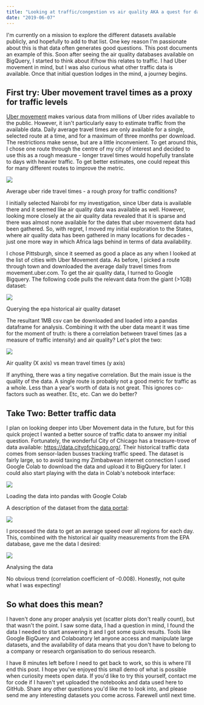 ```yaml
---
title: "Looking at traffic/congestion vs air quality AKA a quest for data"
date: "2019-06-07"
---
```


I'm currently on a mission to explore the different datasets available publicly, and hopefully to add to that list. One key reason I'm passionate about this is that data often generates good questions. This post documents an example of this. Soon after seeing the air quality databases available on BigQuery, I started to think about if/how this relates to traffic. I had Uber movement in mind, but I was also curious what other traffic data is available. Once that initial question lodges in the mind, a journey begins.

## First try: Uber movement travel times as a proxy for traffic levels

[Uber movement](https://movement.uber.com) makes various data from millions of Uber rides available to the public. However, it isn't particularly easy to estimate traffic from the available data. Daily average travel times are only available for a single, selected route at a time, and for a maximum of three months per download. The restrictions make sense, but are a little inconvenient. To get around this, I chose one route through the centre of my city of interest and decided to use this as a rough measure - longer travel times would hopefully translate to days with heavier traffic. To get better estimates, one could repeat this for many different routes to improve the metric.

![](https://datasciencecastnethome.files.wordpress.com/2019/06/screenshot-from-2019-06-07-15-24-46.png)

Average uber ride travel times - a rough proxy for traffic conditions?

I initially selected Nairobi for my investigation, since Uber data is available there and it seemed like air quality data was available as well. However, looking more closely at the air quality data revealed that it is sparse and there was almost none available for the dates that uber movement data had been gathered. So, with regret, I moved my initial exploration to the States, where air quality data has been gathered in many locations for decades - just one more way in which Africa lags behind in terms of data availability.

I chose Pittsburgh, since it seemed as good a place as any when I looked at the list of cities with Uber Movement data. As before, I picked a route through town and downloaded the average daily travel times from movement.uber.com. To get the air quality data, I turned to Google Bigquery. The following code pulls the relevant data from the giant (>1GB) dataset:

![](https://datasciencecastnethome.files.wordpress.com/2019/06/screenshot-from-2019-06-07-15-31-20.png)

Querying the epa historical air quality dataset

The resultant 1MB csv can be downloaded and loaded into a pandas dataframe for analysis. Combining it with the uber data meant it was time for the moment of truth: is there a correlation between travel times (as a measure of traffic intensity) and air quality? Let's plot the two:

![](https://datasciencecastnethome.files.wordpress.com/2019/06/screenshot-from-2019-06-07-15-35-37.png)

Air quality (X axis) vs mean travel times (y axis)

If anything, there was a tiny negative correlation. But the main issue is the quality of the data. A single route is probably not a good metric for traffic as a whole. Less than a year's worth of data is not great. This ignores co-factors such as weather. Etc, etc. Can we do better?

## Take Two: Better traffic data

I plan on looking deeper into Uber Movement data in the future, but for this quick project I wanted a better source of traffic data to answer my initial question. Fortunately, the wonderful City of Chicago has a treasure-trove of data available: [](https://data.cityofchicago.org/) https://data.cityofchicago.org/. Their historical traffic data comes from sensor-laden busses tracking traffic speed. The dataset is fairly large, so to avoid taxing my Zimbabwean internet connection I used Google Colab to download the data and upload it to BigQuery for later. I could also start playing with the data in Colab's notebook interface:

![](https://datasciencecastnethome.files.wordpress.com/2019/05/screenshot-from-2019-05-24-15-14-33.png)

Loading the data into pandas with Google Colab

A description of the dataset from the [data portal](https://data.cityofchicago.org/Transportation/Chicago-Traffic-Tracker-Historical-Congestion-Esti/emtn-qqdi):

![](https://datasciencecastnethome.files.wordpress.com/2019/05/screenshot-from-2019-05-24-15-12-48.png)

I processed the data to get an average speed over all regions for each day. This, combined with the historical air quality measurements from the EPA database, gave me the data I desired:

![](https://datasciencecastnethome.files.wordpress.com/2019/06/screenshot-from-2019-06-07-15-51-30.png)

Analysing the data

No obvious trend (correlation coefficient of -0.008). Honestly, not quite what I was expecting!

## So what does this mean?

I haven't done any proper analysis yet (scatter plots don't really count), but that wasn't the point. I saw some data, I had a question in mind, I found the data I needed to start answering it and I got some quick results. Tools like Google BigQuery and Colaboatory let anyone access and manipulate large datasets, and the availability of data means that you don't have to belong to a company or research organisation to do serious research.

I have 8 minutes left before I need to get back to work, so this is where I'll end this post. I hope you've enjoyed this small demo of what is possible when curiosity meets open data. If you'd like to try this yourself, contact me for code if I haven't yet uploaded the notebooks and data used here to GitHub. Share any other questions you'd like me to look into, and please send me any interesting datasets you come across. Farewell until next time.
